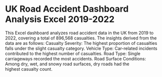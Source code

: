 # UK Road Accident Dashboard Analysis Excel 2019-2022
This Excel dashboard analyzes road accident data in the UK from 2019 to 2022, covering a total of 896,568 casualties. The insights derived from the data are as follows:
Casualty Severity: The highest proportion of casualties falls under the slight casualty category.
Vehicle Type: Car-related incidents contributed to the highest number of casualties.
Road Type: Single carriageways recorded the most accidents.
Road Surface Conditions: Among dry, wet, and snowy road surfaces, dry roads had the highest casualty count.
